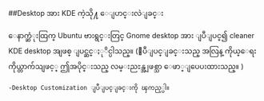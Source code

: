 ##Desktop အား KDE  ကဲ့သို႔ ေျပာင္းလဲျခင္း

ေနာက္ဆံုးထြက္ Ubuntu ဗားရွင္းတြင္ Gnome desktop အား ျပဳျပင္၍ cleaner KDE desktop
အျဖစ္ ျပင္ဆင္ႏုိင္ပါသည္။ (ျပဳျပင္ျခင္းသည္ အလြန္ ကိုယ္ေရးကိုယ္တာက်သျဖင့္ ဤအပိုင္းသည္
လမ္းညႊန္အျဖစ္သာ ေဖာ္ျပေပးထားသည္။ )

	-Desktop Customization ျပဳျပင္ျခင္းကို ၾကည့္ပါ။
